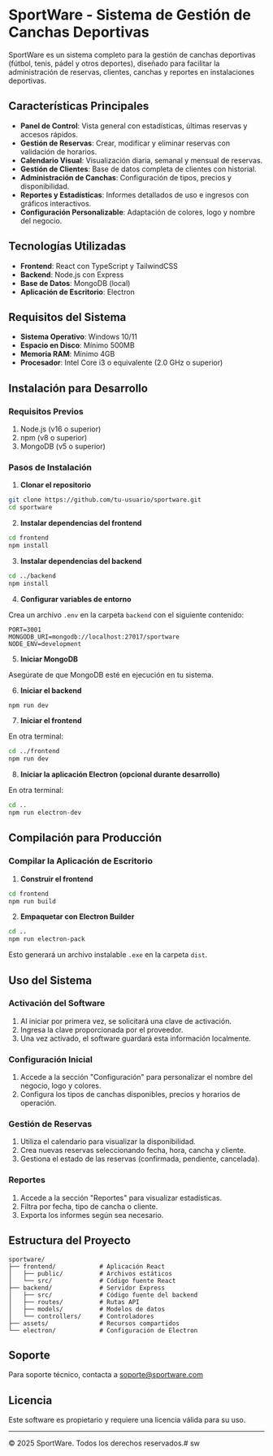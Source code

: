 # SportWare - Sistema de Gestión de Canchas Deportivas

SportWare es un sistema completo para la gestión de canchas deportivas (fútbol, tenis, pádel y otros deportes), diseñado para facilitar la administración de reservas, clientes, canchas y reportes en instalaciones deportivas.

## Características Principales

- **Panel de Control**: Vista general con estadísticas, últimas reservas y accesos rápidos.
- **Gestión de Reservas**: Crear, modificar y eliminar reservas con validación de horarios.
- **Calendario Visual**: Visualización diaria, semanal y mensual de reservas.
- **Gestión de Clientes**: Base de datos completa de clientes con historial.
- **Administración de Canchas**: Configuración de tipos, precios y disponibilidad.
- **Reportes y Estadísticas**: Informes detallados de uso e ingresos con gráficos interactivos.
- **Configuración Personalizable**: Adaptación de colores, logo y nombre del negocio.

## Tecnologías Utilizadas

- **Frontend**: React con TypeScript y TailwindCSS
- **Backend**: Node.js con Express
- **Base de Datos**: MongoDB (local)
- **Aplicación de Escritorio**: Electron

## Requisitos del Sistema

- **Sistema Operativo**: Windows 10/11
- **Espacio en Disco**: Mínimo 500MB
- **Memoria RAM**: Mínimo 4GB
- **Procesador**: Intel Core i3 o equivalente (2.0 GHz o superior)

## Instalación para Desarrollo

### Requisitos Previos

1. Node.js (v16 o superior)
2. npm (v8 o superior)
3. MongoDB (v5 o superior)

### Pasos de Instalación

1. **Clonar el repositorio**

```bash
git clone https://github.com/tu-usuario/sportware.git
cd sportware
```

2. **Instalar dependencias del frontend**

```bash
cd frontend
npm install
```

3. **Instalar dependencias del backend**

```bash
cd ../backend
npm install
```

4. **Configurar variables de entorno**

Crea un archivo `.env` en la carpeta `backend` con el siguiente contenido:

```
PORT=3001
MONGODB_URI=mongodb://localhost:27017/sportware
NODE_ENV=development
```

5. **Iniciar MongoDB**

Asegúrate de que MongoDB esté en ejecución en tu sistema.

6. **Iniciar el backend**

```bash
npm run dev
```

7. **Iniciar el frontend**

En otra terminal:

```bash
cd ../frontend
npm run dev
```

8. **Iniciar la aplicación Electron (opcional durante desarrollo)**

En otra terminal:

```bash
cd ..
npm run electron-dev
```

## Compilación para Producción

### Compilar la Aplicación de Escritorio

1. **Construir el frontend**

```bash
cd frontend
npm run build
```

2. **Empaquetar con Electron Builder**

```bash
cd ..
npm run electron-pack
```

Esto generará un archivo instalable `.exe` en la carpeta `dist`.

## Uso del Sistema

### Activación del Software

1. Al iniciar por primera vez, se solicitará una clave de activación.
2. Ingresa la clave proporcionada por el proveedor.
3. Una vez activado, el software guardará esta información localmente.

### Configuración Inicial

1. Accede a la sección "Configuración" para personalizar el nombre del negocio, logo y colores.
2. Configura los tipos de canchas disponibles, precios y horarios de operación.

### Gestión de Reservas

1. Utiliza el calendario para visualizar la disponibilidad.
2. Crea nuevas reservas seleccionando fecha, hora, cancha y cliente.
3. Gestiona el estado de las reservas (confirmada, pendiente, cancelada).

### Reportes

1. Accede a la sección "Reportes" para visualizar estadísticas.
2. Filtra por fecha, tipo de cancha o cliente.
3. Exporta los informes según sea necesario.

## Estructura del Proyecto

```
sportware/
├── frontend/            # Aplicación React
│   ├── public/          # Archivos estáticos
│   └── src/             # Código fuente React
├── backend/             # Servidor Express
│   ├── src/             # Código fuente del backend
│   ├── routes/          # Rutas API
│   ├── models/          # Modelos de datos
│   └── controllers/     # Controladores
├── assets/              # Recursos compartidos
└── electron/            # Configuración de Electron
```

## Soporte

Para soporte técnico, contacta a [soporte@sportware.com](mailto:soporte@sportware.com)

## Licencia

Este software es propietario y requiere una licencia válida para su uso.

---

© 2025 SportWare. Todos los derechos reservados.# sw
